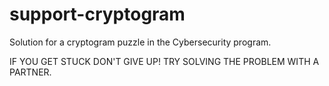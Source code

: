 # support-cryptogram
Solution for a cryptogram puzzle in the Cybersecurity program.

IF YOU GET STUCK
DON'T GIVE UP! 
TRY SOLVING THE 
PROBLEM WITH 
A PARTNER. 
